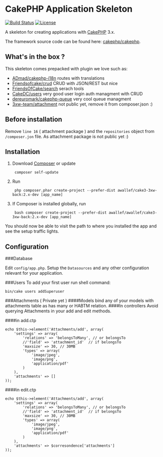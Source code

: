 # CakePHP Application Skeleton

[![Build Status](https://api.travis-ci.org/cakephp/app.png)](https://travis-ci.org/cakephp/app)
[![License](https://poser.pugx.org/cakephp/app/license.svg)](https://packagist.org/packages/cakephp/app)

A skeleton for creating applications with [CakePHP](http://cakephp.org) 3.x.

The framework source code can be found here: [cakephp/cakephp](https://github.com/cakephp/cakephp).

## What's in the box ?
This skeleton comes prepacked with plugin we love such as:

- [ADmad/cakephp-i18n](https://github.com/ADmad/cakephp-i18n) routes with translations
- [Friendsofcake/crud](https://github.com/FriendsOfCake/crud) CRUD with JSON/REST but nice
- [FriendsOfCake/search](https://github.com/FriendsOfCake/search) serach tools
- [CakeDC/users](https://github.com/CakeDC/users) very good user login auth managment with CRUD
- [dereuromark/cakephp-queue](https://github.com/dereuromark/cakephp-queue) very cool queue managment
- [3xw-team/attachment](http://croquemonsieur.ninja/3xw-team/attachment) not public yet, remove it from composer.json :)

## Before installation
Remove `line 16` ( attachment package ) and the `repositories` object from `/composer.jon` file.
As attachment package is not public yet :)

## Installation

1. Download [Composer](http://getcomposer.org/doc/00-intro.md) or update
	
		composer self-update

2. Run

		php composer.phar create-project --prefer-dist awallef/cake3-3xw-back:2.x-dev [app_name]

3. If Composer is installed globally, run

		bash composer create-project --prefer-dist awallef/awallef/cake3-3xw-back:2.x-dev [app_name]

You should now be able to visit the path to where you installed the app and see
the setup traffic lights.

## Configuration
###Database

Edit `config/app.php`. Setup the `Datasources` and any other
configuration relevant for your application.

###Users
To add your first user run shell command:

	bin/cake users addSuperuser

###Attachments ( Private yet )
####Models
bind any of your models with attachments table as has many or HABTM relation.
####In controllers
Avoid querying Attachments in your add and edit methods.

####in add.ctp

  	echo $this->element('Attachments/add', array(
      	'settings' => array(
          	'relations' => 'belongsToMany', // or belongsTo
          	//'field' => 'attachment_id'  // if belongsTo
          	'maxsize' => 30, // 30MB
          	'types' => array(
              	'image/jpeg',
              	'image/png',
              	'application/pdf'
          	)
      	),
      	'attachments' => []
  	));

####in edit.ctp

  	echo $this->element('Attachments/add', array(
      	'settings' => array(
          	'relations' => 'belongsToMany', // or belongsTo
          	//'field' => 'attachment_id'  // if belongsTo
          	'maxsize' => 30, // 30MB
          	'types' => array(
              	'image/jpeg',
              	'image/png',
              	'application/pdf'
          	)
      	),
      	'attachments' => $corresondence['attachments']
  	));
